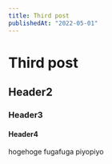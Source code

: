 ```yaml
---
title: Third post
publishedAt: "2022-05-01"
---
```


# Third post
## Header2
### Header3
#### Header4
hogehoge
fugafuga
piyopiyo

